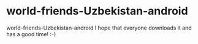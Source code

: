 # world-friends-Uzbekistan-android
world-friends-Uzbekistan-android
I hope that everyone downloads it and has a good time! :-)
